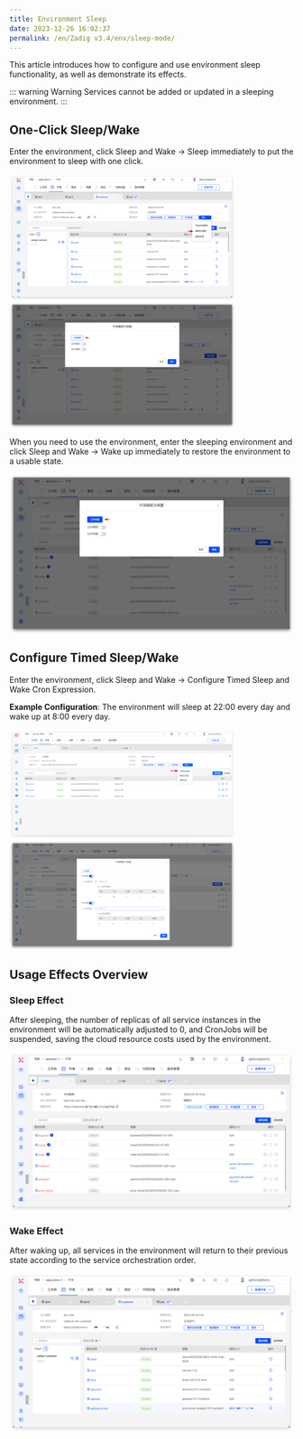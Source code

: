 ```yaml
---
title: Environment Sleep
date: 2023-12-26 16:02:37
permalink: /en/Zadig v3.4/env/sleep-mode/
---
```


This article introduces how to configure and use environment sleep functionality, as well as demonstrate its effects.

::: warning Warning
Services cannot be added or updated in a sleeping environment.
:::

## One-Click Sleep/Wake

Enter the environment, click Sleep and Wake → Sleep immediately to put the environment to sleep with one click.

<img src="../../../../_images/sleep_mode_1.png" width="400" >
<img src="../../../../_images/sleep_mode_2.png" width="400" >

When you need to use the environment, enter the sleeping environment and click Sleep and Wake → Wake up immediately to restore the environment to a usable state.

![One-Click Wake](../../../../_images/sleep_mode_3.png)

## Configure Timed Sleep/Wake

Enter the environment, click Sleep and Wake → Configure Timed Sleep and Wake Cron Expression.

**Example Configuration**: The environment will sleep at 22:00 every day and wake up at 8:00 every day.

<img src="../../../../_images/sleep_mode_4_310.png" width="400" >
<img src="../../../../_images/sleep_mode_5_310.png" width="400" >

## Usage Effects Overview

### Sleep Effect

After sleeping, the number of replicas of all service instances in the environment will be automatically adjusted to 0, and CronJobs will be suspended, saving the cloud resource costs used by the environment.

![Sleep Effect](../../../../_images/sleep_mode_6.png)

### Wake Effect

After waking up, all services in the environment will return to their previous state according to the service orchestration order.

![Wake Effect](../../../../_images/sleep_mode_7.png)